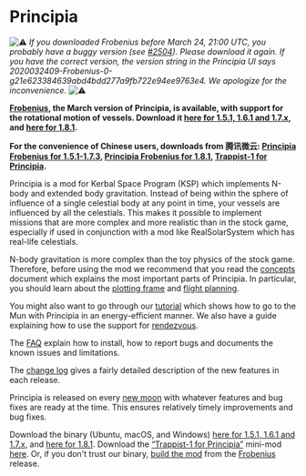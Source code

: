 # Principia

![⚠️](https://placehold.it/10/f00000/000000&text=%20) _If you downloaded Frobenius before March 24, 21:00 UTC, you probably have a buggy version (see [#2504](https://github.com/mockingbirdnest/Principia/issues/2503)).  Please download it again.  If you have the correct version, the version string in the Principia UI says 2020032409-Frobenius-0-g21e623384639abd4bdd277a9fb722e94ee9763e4.  We apologize for the inconvenience._ ![⚠️](https://placehold.it/10/f00000/000000&text=%20)

**[Frobenius](https://github.com/mockingbirdnest/Principia/wiki/Change-Log#frobenius), the March version of Principia, is available, with support for the rotational motion of vessels.  Download it [here for 1.5.1, 1.6.1 and 1.7.x](https://bit.ly/2UA0saE), and [here for 1.8.1](https://bit.ly/2xoj70W).**

**For the convenience of Chinese users, downloads from 腾讯微云: [Principia Frobenius for 1.5.1-1.7.3](https://share.weiyun.com/5KvURdd),  [Principia Frobenius for 1.8.1](https://share.weiyun.com/5kWHOup), [Trappist-1 for Principia](https://share.weiyun.com/5wVtWYQ).**

Principia is a mod for Kerbal Space Program (KSP) which implements N-body and extended body gravitation.  Instead of being within the sphere of influence of a single celestial body at any point in time, your vessels are influenced by all the celestials.  This makes it possible to implement missions that are more complex and more realistic than in the stock game, especially if used in conjunction with a mod like RealSolarSystem which has real-life celestials.

N-body gravitation is more complex than the toy physics of the stock game.  Therefore, before using the mod we recommend that you read the [concepts](https://github.com/mockingbirdnest/Principia/wiki/Concepts) document which explains the most important parts of Principia.  In particular, you should learn about the [plotting frame](https://github.com/mockingbirdnest/Principia/wiki/Concepts#plotting-frame) and [flight planning](https://github.com/mockingbirdnest/Principia/wiki/Concepts#flight-planning).

You might also want to go through our
[tutorial](https://github.com/mockingbirdnest/Principia/wiki/A-guide-to-going-to-the-Mun-with-Principia) which shows how 
to go to the Mun with Principia in an energy-efficient manner.  We also have a guide explaining how to use the support for [rendezvous](https://github.com/mockingbirdnest/Principia/wiki/A-guide-to-performing-low-orbit-rendezvous).

The [FAQ](https://github.com/mockingbirdnest/Principia/wiki/Installing,-reporting-bugs,-and-frequently-asked-questions) explain how to install, how to report bugs and documents the known issues and limitations.

The [change log](https://github.com/mockingbirdnest/Principia/wiki/Change-Log) gives a fairly detailed description of the new features in each release.

Principia is released on every [new moon](https://en.wikipedia.org/wiki/New_moon) with whatever features and bug fixes are ready at the time.  This ensures relatively timely improvements and bug fixes.

Download the binary (Ubuntu, macOS, and Windows) [here for 1.5.1, 1.6.1 and 1.7.x](https://bit.ly/2UA0saE), and [here for 1.8.1](https://bit.ly/2xoj70W).  Download the [“Trappist-1 for Principia”](https://github.com/mockingbirdnest/Principia/wiki/Installing,-reporting-bugs,-and-frequently-asked-questions#installing-trappist-1-for-principia) mini-mod [here](https://bit.ly/2ZHf3Tt).  Or, if you don't trust our binary, [build the mod](https://github.com/mockingbirdnest/Principia/blob/master/documentation/Setup.md) from the [Frobenius](https://github.com/mockingbirdnest/Principia/releases/tag/2020032409-Frobenius) release.
